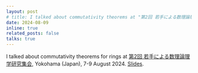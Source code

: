 ```yaml
---
layout: post
# title: I talked about commutativity theorems at "第2回 若手による数理論理学研究集会", Kanagawa (Japan).
date: 2024-08-09
inline: true
related_posts: false
talks: true
---
```


I talked about commutativity theorems for rings at <a href="https://sites.google.com/view/yorukai-2nd">第2回 若手による数理論理学研究集会</a>, Yokohama (Japan), 7-9 August 2024. <a href="/assets/pdf/yorukai2_kuroki.pdf">Slides</a>.